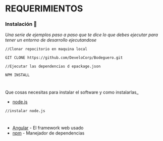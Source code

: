 # REQUERIMIENTOS

### Instalación 🔧

_Una serie de ejemplos paso a paso que te dice lo que debes ejecutar para tener un entorno de desarrollo ejecutandose_

```
//Clonar repocitorio en maquina local

GIT CLONE https://github.com/DeveloCorp/Bodeguero.git

//Ejecutar las dependencias d epackage.json

NPM INSTALL
```

#
Que cosas necesitas para instalar el software y como instalarlas_

* [node.js](https://nodejs.org/es/download/)
```
//instalar node.js 
```
#
* [Angular](https://angular.io/) - El framework web usado
* [npm](https://www.npmjs.com/) - Manejador de dependencias